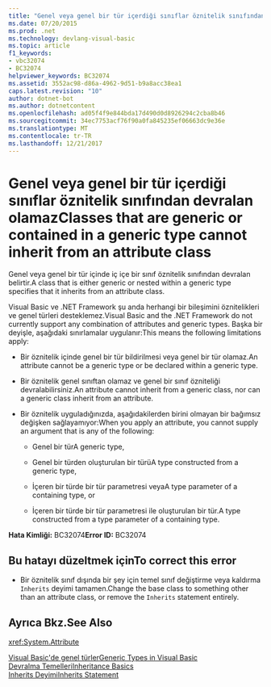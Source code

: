 ```yaml
---
title: "Genel veya genel bir tür içerdiği sınıflar öznitelik sınıfından devralan olamaz"
ms.date: 07/20/2015
ms.prod: .net
ms.technology: devlang-visual-basic
ms.topic: article
f1_keywords:
- vbc32074
- BC32074
helpviewer_keywords: BC32074
ms.assetid: 3552ac98-d86a-4962-9d51-b9a8acc38ea1
caps.latest.revision: "10"
author: dotnet-bot
ms.author: dotnetcontent
ms.openlocfilehash: ad05f4f9e844bda17d490d0d8926294c2cba8b46
ms.sourcegitcommit: 34ec7753acf76f90a0fa845235ef06663dc9e36e
ms.translationtype: MT
ms.contentlocale: tr-TR
ms.lasthandoff: 12/21/2017
---
```

# <a name="classes-that-are-generic-or-contained-in-a-generic-type-cannot-inherit-from-an-attribute-class"></a><span data-ttu-id="e0b61-102">Genel veya genel bir tür içerdiği sınıflar öznitelik sınıfından devralan olamaz</span><span class="sxs-lookup"><span data-stu-id="e0b61-102">Classes that are generic or contained in a generic type cannot inherit from an attribute class</span></span>
<span data-ttu-id="e0b61-103">Genel veya genel bir tür içinde iç içe bir sınıf öznitelik sınıfından devralan belirtir.</span><span class="sxs-lookup"><span data-stu-id="e0b61-103">A class that is either generic or nested within a generic type specifies that it inherits from an attribute class.</span></span>  
  
 <span data-ttu-id="e0b61-104">Visual Basic ve .NET Framework şu anda herhangi bir bileşimini öznitelikleri ve genel türleri desteklemez.</span><span class="sxs-lookup"><span data-stu-id="e0b61-104">Visual Basic and the .NET Framework do not currently support any combination of attributes and generic types.</span></span> <span data-ttu-id="e0b61-105">Başka bir deyişle, aşağıdaki sınırlamalar uygulanır:</span><span class="sxs-lookup"><span data-stu-id="e0b61-105">This means the following limitations apply:</span></span>  
  
-   <span data-ttu-id="e0b61-106">Bir öznitelik içinde genel bir tür bildirilmesi veya genel bir tür olamaz.</span><span class="sxs-lookup"><span data-stu-id="e0b61-106">An attribute cannot be a generic type or be declared within a generic type.</span></span>  
  
-   <span data-ttu-id="e0b61-107">Bir öznitelik genel sınıftan olamaz ve genel bir sınıf özniteliği devralabilirsiniz.</span><span class="sxs-lookup"><span data-stu-id="e0b61-107">An attribute cannot inherit from a generic class, nor can a generic class inherit from an attribute.</span></span>  
  
-   <span data-ttu-id="e0b61-108">Bir öznitelik uyguladığınızda, aşağıdakilerden birini olmayan bir bağımsız değişken sağlayamıyor:</span><span class="sxs-lookup"><span data-stu-id="e0b61-108">When you apply an attribute, you cannot supply an argument that is any of the following:</span></span>  
  
    -   <span data-ttu-id="e0b61-109">Genel bir tür</span><span class="sxs-lookup"><span data-stu-id="e0b61-109">A generic type,</span></span>  
  
    -   <span data-ttu-id="e0b61-110">Genel bir türden oluşturulan bir türü</span><span class="sxs-lookup"><span data-stu-id="e0b61-110">A type constructed from a generic type,</span></span>  
  
    -   <span data-ttu-id="e0b61-111">İçeren bir türde bir tür parametresi veya</span><span class="sxs-lookup"><span data-stu-id="e0b61-111">A type parameter of a containing type, or</span></span>  
  
    -   <span data-ttu-id="e0b61-112">İçeren bir türde bir tür parametresi ile oluşturulan bir tür.</span><span class="sxs-lookup"><span data-stu-id="e0b61-112">A type constructed from a type parameter of a containing type.</span></span>  
  
 <span data-ttu-id="e0b61-113">**Hata Kimliği:** BC32074</span><span class="sxs-lookup"><span data-stu-id="e0b61-113">**Error ID:** BC32074</span></span>  
  
## <a name="to-correct-this-error"></a><span data-ttu-id="e0b61-114">Bu hatayı düzeltmek için</span><span class="sxs-lookup"><span data-stu-id="e0b61-114">To correct this error</span></span>  
  
-   <span data-ttu-id="e0b61-115">Bir öznitelik sınıf dışında bir şey için temel sınıf değiştirme veya kaldırma `Inherits` deyimi tamamen.</span><span class="sxs-lookup"><span data-stu-id="e0b61-115">Change the base class to something other than an attribute class, or remove the `Inherits` statement entirely.</span></span>  
  
## <a name="see-also"></a><span data-ttu-id="e0b61-116">Ayrıca Bkz.</span><span class="sxs-lookup"><span data-stu-id="e0b61-116">See Also</span></span>  
 <xref:System.Attribute>  
   
 [<span data-ttu-id="e0b61-117">Visual Basic'de genel türler</span><span class="sxs-lookup"><span data-stu-id="e0b61-117">Generic Types in Visual Basic</span></span>](../../visual-basic/programming-guide/language-features/data-types/generic-types.md)  
 [<span data-ttu-id="e0b61-118">Devralma Temelleri</span><span class="sxs-lookup"><span data-stu-id="e0b61-118">Inheritance Basics</span></span>](../../visual-basic/programming-guide/language-features/objects-and-classes/inheritance-basics.md)  
 [<span data-ttu-id="e0b61-119">Inherits Deyimi</span><span class="sxs-lookup"><span data-stu-id="e0b61-119">Inherits Statement</span></span>](../../visual-basic/language-reference/statements/inherits-statement.md)
